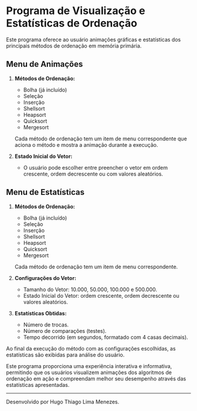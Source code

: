 # Programa de Visualização e Estatísticas de Ordenação

Este programa oferece ao usuário animações gráficas e estatísticas dos principais métodos de ordenação em memória primária.

## Menu de Animações

1. **Métodos de Ordenação:**
   - Bolha (já incluído)
   - Seleção
   - Inserção
   - Shellsort
   - Heapsort
   - Quicksort
   - Mergesort

   Cada método de ordenação tem um item de menu correspondente que aciona o método e mostra a animação durante a execução.

2. **Estado Inicial do Vetor:**
   - O usuário pode escolher entre preencher o vetor em ordem crescente, ordem decrescente ou com valores aleatórios.

## Menu de Estatísticas

1. **Métodos de Ordenação:**
   - Bolha (já incluído)
   - Seleção
   - Inserção
   - Shellsort
   - Heapsort
   - Quicksort
   - Mergesort

   Cada método de ordenação tem um item de menu correspondente.

2. **Configurações do Vetor:**
   - Tamanho do Vetor: 10.000, 50.000, 100.000 e 500.000.
   - Estado Inicial do Vetor: ordem crescente, ordem decrescente ou valores aleatórios.

3. **Estatísticas Obtidas:**
   - Número de trocas.
   - Número de comparações (testes).
   - Tempo decorrido (em segundos, formatado com 4 casas decimais).

Ao final da execução do método com as configurações escolhidas, as estatísticas são exibidas para análise do usuário.

Este programa proporciona uma experiência interativa e informativa, permitindo que os usuários visualizem animações dos algoritmos de ordenação em ação e compreendam melhor seu desempenho através das estatísticas apresentadas.

---
Desenvolvido por Hugo Thiago Lima Menezes.
